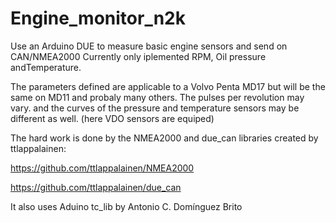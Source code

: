 # Engine_monitor_n2k
Use an Arduino DUE to measure basic engine sensors and send on CAN/NMEA2000
Currently only iplemented RPM, Oil pressure andTemperature.

The parameters defined are applicable to a Volvo Penta MD17 but will be the same on MD11 and probaly many others. The pulses per revolution may vary. and the curves of the pressure and temperature sensors may be different as well. (here VDO sensors are equiped)

The hard work is done by the NMEA2000 and due_can libraries created by ttlappalainen:

https://github.com/ttlappalainen/NMEA2000

https://github.com/ttlappalainen/due_can

It also uses Aduino tc_lib by Antonio C. Domínguez Brito 

